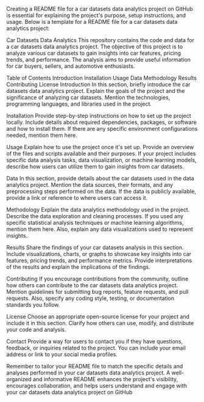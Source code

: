 Creating a README file for a car datasets data analytics project on GitHub is essential for explaining the project's purpose, setup instructions, and usage. Below is a template for a README file for a car datasets data analytics project:

Car Datasets Data Analytics
This repository contains the code and data for a car datasets data analytics project. The objective of this project is to analyze various car datasets to gain insights into car features, pricing trends, and performance. The analysis aims to provide useful information for car buyers, sellers, and automotive enthusiasts.

Table of Contents
Introduction
Installation
Usage
Data
Methodology
Results
Contributing
License
Introduction
In this section, briefly introduce the car datasets data analytics project. Explain the goals of the project and the significance of analyzing car datasets. Mention the technologies, programming languages, and libraries used in the project.

Installation
Provide step-by-step instructions on how to set up the project locally. Include details about required dependencies, packages, or software and how to install them. If there are any specific environment configurations needed, mention them here.

Usage
Explain how to use the project once it's set up. Provide an overview of the files and scripts available and their purposes. If your project includes specific data analysis tasks, data visualization, or machine learning models, describe how users can utilize them to gain insights from car datasets.

Data
In this section, provide details about the car datasets used in the data analytics project. Mention the data sources, their formats, and any preprocessing steps performed on the data. If the data is publicly available, provide a link or reference to where users can access it.

Methodology
Explain the data analytics methodology used in the project. Describe the data exploration and cleaning processes. If you used any specific statistical analysis techniques or machine learning algorithms, mention them here. Also, explain any data visualizations used to represent insights.

Results
Share the findings of your car datasets analysis in this section. Include visualizations, charts, or graphs to showcase key insights into car features, pricing trends, and performance metrics. Provide interpretations of the results and explain the implications of the findings.

Contributing
If you encourage contributions from the community, outline how others can contribute to the car datasets data analytics project. Mention guidelines for submitting bug reports, feature requests, and pull requests. Also, specify any coding style, testing, or documentation standards you follow.

License
Choose an appropriate open-source license for your project and include it in this section. Clarify how others can use, modify, and distribute your code and analysis.

Contact
Provide a way for users to contact you if they have questions, feedback, or inquiries related to the project. You can include your email address or link to your social media profiles.

Remember to tailor your README file to match the specific details and analyses performed in your car datasets data analytics project. A well-organized and informative README enhances the project's visibility, encourages collaboration, and helps users understand and engage with your car datasets data analytics project on GitHub
